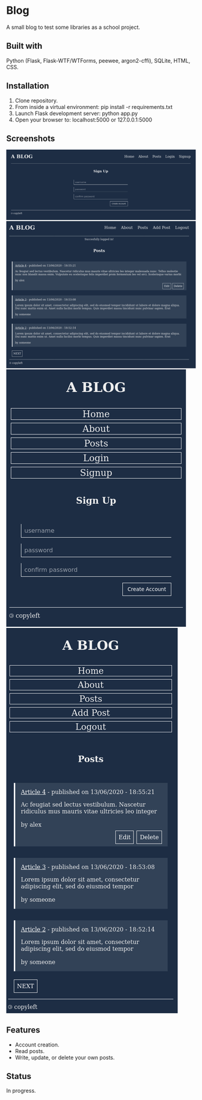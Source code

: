 # Blog
A small blog to test some libraries as a school project.

## Built with
Python (Flask, Flask-WTF/WTForms, peewee, argon2-cffi), SQLite, HTML, CSS.

## Installation
1. Clone repository.
2. From inside a virtual environment: pip install -r requirements.txt
3. Launch Flask development server: python app.py
4. Open your browser to: localhost:5000 or 127.0.0.1:5000

## Screenshots
![](screenshots/signup_page.png)
![](screenshots/posts.png)
![](screenshots/signup_page_mobile.png)
![](screenshots/posts_mobile.png)

## Features
- Account creation.
- Read posts.
- Write, update, or delete your own posts.

## Status
In progress.
